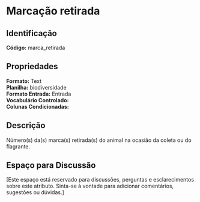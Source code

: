 # Marcação retirada

## Identificação
**Código:** marca_retirada

## Propriedades
**Formato:** Text  
**Planilha:** biodiversidade  
**Formato Entrada:** Entrada  
**Vocabulário Controlado:**   
**Colunas Condicionadas:**   

## Descrição
Número(s) da(s) marca(s) retirada(s) do animal na ocasião da coleta ou do flagrante.

## Espaço para Discussão
[Este espaço está reservado para discussões, perguntas e esclarecimentos sobre este atributo. Sinta-se à vontade para adicionar comentários, sugestões ou dúvidas.]
